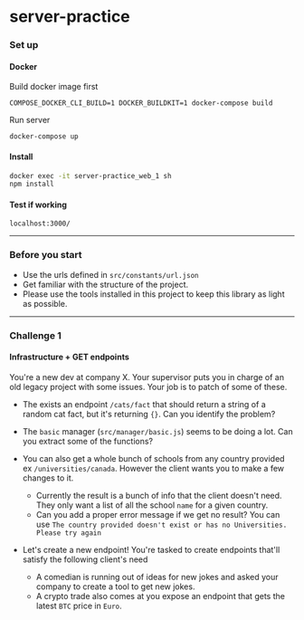 # server-practice

### Set up
#### Docker
Build docker image first

`COMPOSE_DOCKER_CLI_BUILD=1 DOCKER_BUILDKIT=1 docker-compose build
`

Run server

`docker-compose up`

#### Install

```sh
docker exec -it server-practice_web_1 sh
npm install
```

#### Test if working 
`localhost:3000/`

---

### Before you start

- Use the urls defined in `src/constants/url.json`
- Get familiar with the structure of the project.
- Please use the tools installed in this project to keep this library as light as possible.

---
### Challenge 1
#### Infrastructure + GET endpoints
You're a new dev at company X. Your supervisor puts you in charge of an old legacy project with some issues. Your job is to patch of some of these.

- The exists an endpoint `/cats/fact` that should return a string of a random cat fact, but it's returning `{}`. Can you identify the problem?

- The `basic` manager (`src/manager/basic.js`) seems to be doing a lot. Can you extract some of the functions?

- You can also get a whole bunch of schools from any country provided ex `/universities/canada`. However the client wants you to make a few changes to it.
    - Currently the result is a bunch of info that the client doesn't need. They only want a list of all the school `name` for a given country.
    - Can you add a proper error message if we get no result? You can use `The country provided doesn't exist or has no Universities. Please try again`

- Let's create a new endpoint! You're tasked to create endpoints that'll satisfy the following client's need
    - A comedian is running out of ideas for new jokes and asked your company to create a tool to get new jokes.
    - A crypto trade also comes at you expose an endpoint that gets the latest `BTC` price in `Euro`.

